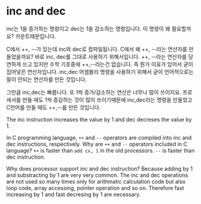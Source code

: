# inc and dec

inc는 1을 증가하는 명령이고 dec는 1을 감소하는 명령입니다. 이 명령이 왜 필요할까요? 카운트때문입니다.

C에서 ++, --가 있는데 inc와 dec로 컴파일됩니다. C에서 왜 ++, --라는 연산자를 만들었을까요? 바로 inc, dec를 그대로 사용하기 위해서입니다. ++, --라는 연산자를 당연하게 쓰고 있지만 수학 기호중에 ++,--라는건 없습니다. 즉 뭔가 이유가 있어서 굳이 집어넣은 연산자입니다. inc,dec 어셈블리 명령을 사용하기 위해서 굳이 언어적으로는 말이 안되는 연산자를 만든 것입니다.

그만큼 inc,dec는 빠릅니다. 또 1씩 증가/감소하는 연산은 너무나 많이 쓰이지요. 프로세서를 만들 때도 1씩 증감하는 것이 많이 쓰이기때문에 inc,dec라는 명령을 만들었고 C언어를 만들 때도 ++,--를 만든 것입니다.

The inc instruction increases the value by 1 and dec decreses the value by 1.

In C programming language, ``++`` and ``--`` operators are compiled into inc and dec instructions, respectively.
Why are ``++`` and ``--`` operators included in C language?
``++`` is faster than ``add cx, 1`` in the old processors. ``--`` is faster than dec instruction.

Why does processor support inc and dec instruction?
Because adding by 1 and substracting by 1 are very very common.
The inc and dec operations are not used so many times only for arithmatic calculation code but also loop code, array accessing, pointer operation and so on.
Therefore fast increasing by 1 and fast decresing by 1 are necessary.
